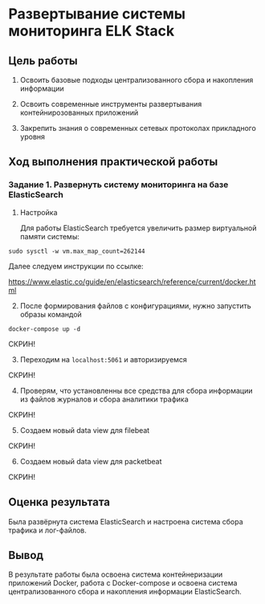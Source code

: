 # Развертывание системы мониторинга ELK Stack

## Цель работы

1. Освоить базовые подходы централизованного сбора и накопления информации

2. Освоить современные инструменты развертывания контейнирозованных приложений

3. Закрепить знания о современных сетевых протоколах прикладного уровня

## Ход выполнения практической работы

### Задание 1. Развернуть систему мониторинга на базе ElasticSearch

1. Настройка

    Для работы ElasticSearch требуется увеличить размер виртуальной памяти системы:

```
sudo sysctl -w vm.max_map_count=262144
```

Далее следуем инструкции по ссылке:

https://www.elastic.co/guide/en/elasticsearch/reference/current/docker.html

2. После формирования файлов с конфигурациями, нужно запустить образы командой

```
docker-compose up -d
```

СКРИН!

3. Переходим на `localhost:5061` и авторизируемся

СКРИН!

4. Проверям, что установленны все средства для сбора информации из файлов журналов и сбора аналитики трафика

СКРИН!

5. Создаем новый data view для filebeat

СКРИН!

6. Создаем новый data view для packetbeat

СКРИН!

## Оценка результата

Была развёрнута система ElasticSearch и настроена система сбора трафика и лог-файлов.

## Вывод

В результате работы была освоена система контейнеризации приложений Docker, работа с Docker-compose и освоена система централизованного сбора и накопления информации ElasticSearch.
